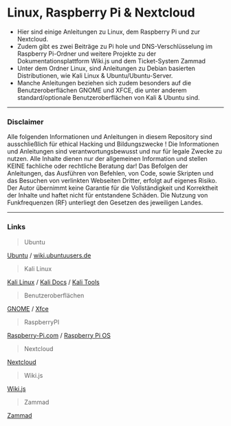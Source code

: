 # Linux, Raspberry Pi & Nextcloud

- Hier sind einige Anleitungen zu Linux, dem Raspberry Pi und zur Nextcloud.
- Zudem gibt es zwei Beiträge zu Pi hole und DNS-Verschlüsselung im Raspberry Pi-Ordner und weitere Projekte zu der Dokumentationsplattform Wiki.js und dem Ticket-System Zammad
- Unter dem Ordner Linux, sind Anleitungen zu Debian basierten Distributionen, wie Kali Linux & Ubuntu/Ubuntu-Server.
- Manche Anleitungen beziehen sich zudem besonders auf die Benutzeroberflächen GNOME und XFCE, die unter anderem standard/optionale Benutzeroberflächen von Kali & Ubuntu sind.


-----------------------------------------------------------------------------------------------------------------------------------------------------------------------------------------------------------------------------------

### Disclaimer
Alle folgenden Informationen und Anleitungen in diesem Repository sind ausschließlich für ethical Hacking und Bildungszwecke !
Die Informationen und Anleitungen sind verantwortungsbewusst und nur für legale Zwecke zu nutzen.
Alle Inhalte dienen nur der allgemeinen Information und stellen KEINE fachliche oder rechtliche Beratung dar!
Das Befolgen der Anleitungen, das Ausführen von Befehlen, von Code, sowie Skripten und das Besuchen von verlinkten Webseiten Dritter, erfolgt auf eigenes Risiko.
Der Autor übernimmt keine Garantie für die Vollständigkeit und Korrektheit der Inhalte und haftet nicht für entstandene Schäden.
Die Nutzung von Funkfrequenzen (RF) unterliegt den Gesetzen des jeweiligen Landes.

-----------------------------------------------------------------------------------------------------------------------------------------------------------------------------------------------------------------------------------


### Links
> Ubuntu

[Ubuntu](https://ubuntu.com/) / [wiki.ubuntuusers.de](https://wiki.ubuntuusers.de/Startseite/)


> Kali Linux

[Kali Linux](https://www.kali.org/) / [Kali Docs](https://www.kali.org/docs/) / [Kali Tools](https://www.kali.org/tools/)


> Benutzeroberflächen

[GNOME](https://www.gnome.org/) / [Xfce](https://www.xfce.org/)


> RaspberryPI

[Raspberry-Pi.com](https://www.raspberrypi.com/) / [Raspberry Pi OS](https://www.raspberrypi.com/software/)


> Nextcloud

[Nextcloud](https://nextcloud.com/)


> Wiki.js

[Wiki.js](https://js.wiki/)


> Zammad

[Zammad](https://zammad.com/)
